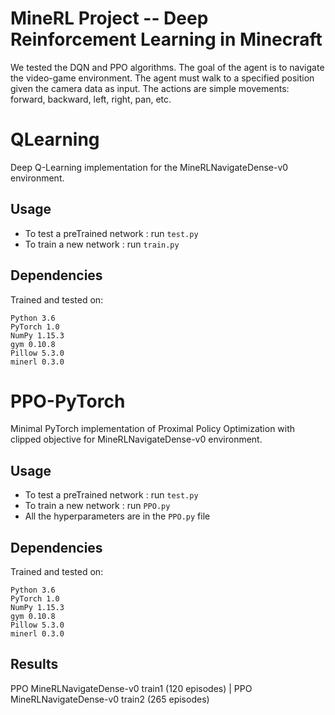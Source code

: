 # MineRL Project -- Deep Reinforcement Learning in Minecraft
We tested the DQN and PPO algorithms. The goal of the agent is to navigate the video-game environment. The agent must walk to a specified position given the camera data as input. The actions are simple movements: forward, backward, left, right, pan, etc.

# QLearning
Deep Q-Learning implementation for the MineRLNavigateDense-v0 environment.

## Usage

- To test a preTrained network : run `test.py`
- To train a new network : run `train.py`

## Dependencies
Trained and tested on:
```
Python 3.6
PyTorch 1.0
NumPy 1.15.3
gym 0.10.8
Pillow 5.3.0
minerl 0.3.0
```

# PPO-PyTorch
Minimal PyTorch implementation of Proximal Policy Optimization with clipped objective for MineRLNavigateDense-v0 environment.

## Usage

- To test a preTrained network : run `test.py`
- To train a new network : run `PPO.py`
- All the hyperparameters are in the `PPO.py` file

## Dependencies
Trained and tested on:
```
Python 3.6
PyTorch 1.0
NumPy 1.15.3
gym 0.10.8
Pillow 5.3.0
minerl 0.3.0
```

## Results

PPO MineRLNavigateDense-v0 train1 (120 episodes)           |  PPO MineRLNavigateDense-v0 train2 (265 episodes)
